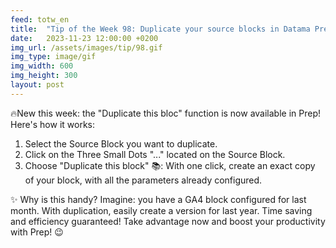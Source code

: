 ```yaml
---
feed: totw_en
title:  "Tip of the Week 98: Duplicate your source blocks in Datama Prep"
date:   2023-11-23 12:00:00 +0200
img_url: /assets/images/tip/98.gif
img_type: image/gif
img_width: 600
img_height: 300
layout: post
---
```



🔥New this week: the "Duplicate this bloc" function is now available in Prep! Here's how it works:
1. Select the Source Block you want to duplicate.
2. Click on the Three Small Dots "..." located on the Source Block.
3. Choose "Duplicate this block" 📚: With one click, create an exact copy of your block, with all the parameters already configured.

✨ Why is this handy? Imagine: you have a GA4 block configured for last month. With duplication, easily create a version for last year. Time saving and efficiency guaranteed!
Take advantage now and boost your productivity with Prep! 😉
